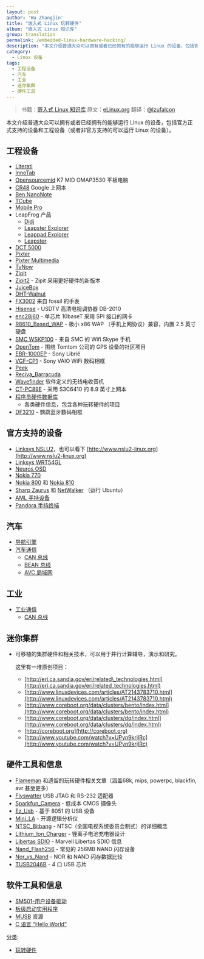 ```yaml
---
layout: post
author: 'Wu Zhangjin'
title: "嵌入式 Linux 玩转硬件"
album: "嵌入式 Linux 知识库"
group: translation
permalink: /embedded-linux-hardware-hacking/
description: "本文介绍普通大众可以拥有或者已经拥有的能够运行 Linux 的设备，包括官方正式支持的设备和工程设备（或者非官方支持的可以运行 Linux 的设备）。"
category:
  - Linux 设备
tags:
  - 工程设备
  - 汽车
  - 工业
  - 迷你集群
  - 硬件工具
---
```


> 书籍：[嵌入式 Linux 知识库](http://tinylab.gitbooks.io/elinux)
> 原文：[eLinux.org](http://eLinux.org/Hardware_Hacking "http://eLinux.org/Hardware_Hacking")
> 翻译：[@lzufalcon](https://github.com/lzufalcon)

本文介绍普通大众可以拥有或者已经拥有的能够运行 Linux 的设备，包括官方正式支持的设备和工程设备（或者非官方支持的可以运行 Linux 的设备）。

## 工程设备

-   [Literati](http://tinylab.gitbooks.io/elinux/content/zh/dev_portals/Hardware_Hacking/Literati/Literati.html "Literati")
-   [InnoTab](http://tinylab.gitbooks.io/elinux/content/zh/dev_portals/Hardware_Hacking/InnoTab/InnoTab.html "InnoTab")
-   [Opensourcemid](http://tinylab.gitbooks.io/elinux/content/zh/dev_portals/Hardware_Hacking/Opensourcemid/Opensourcemid.html "Opensourcemid") K7 MID OMAP3530 平板电脑
-   [CR48](http://tinylab.gitbooks.io/elinux/content/zh/dev_portals/Hardware_Hacking/CR48/CR48.html "CR48") Google 上网本
-   [Ben NanoNote](http://en.qi-hardware.com/wiki/Ben_NanoNote)
-   [TCube](http://tinylab.gitbooks.io/elinux/content/zh/dev_portals/Hardware_Hacking/TCube_Info/TCube_Info.html "TCube Info")
-   [Mobile Pro](http://tinylab.gitbooks.io/elinux/content/zh/dev_portals/Hardware_Hacking/Mobile_Pro/Mobile_Pro.html "Mobile Pro")
-   LeapFrog 产品
    -   [Didj](http://tinylab.gitbooks.io/elinux/content/zh/dev_portals/Hardware_Hacking/Didj/Didj.html "Didj")
    -   [Leapster Explorer](http://tinylab.gitbooks.io/elinux/content/zh/dev_portals/Hardware_Hacking/Leapster_Explorer/Leapster_Explorer.html "Leapster Explorer")
    -   [Leappad Explorer](http://tinylab.gitbooks.io/elinux/content/zh/dev_portals/Hardware_Hacking/Leappad_Explorer/Leappad_Explorer.html "Leappad Explorer")
    -   [Leapster](http://tinylab.gitbooks.io/elinux/content/zh/dev_portals/Hardware_Hacking/Leapster/Leapster.html "Leapster")
-   [DCT 5000](http://tinylab.gitbooks.io/elinux/content/zh/dev_portals/Hardware_Hacking/DCT_5000/DCT_5000.html "DCT 5000")
-   [Pixter](http://tinylab.gitbooks.io/elinux/content/zh/dev_portals/Hardware_Hacking/Pixter/Pixter.html "Pixter")
-   [Pixter Multimedia](http://tinylab.gitbooks.io/elinux/content/zh/dev_portals/Hardware_Hacking/Pixter/Pixter.html_Multimedia "Pixter Multimedia")
-   [TvNow](http://tinylab.gitbooks.io/elinux/content/zh/dev_portals/Hardware_Hacking/TvNow/TvNow.html "TvNow")
-   [ZipIt](http://tinylab.gitbooks.io/elinux/content/zh/dev_portals/Hardware_Hacking/ZipIt/ZipIt.html "ZipIt")
-   [Zipit2](http://zipit2system.sf.net) - Zipit 采用更好硬件的新版本
-   [JuiceBox](http://tinylab.gitbooks.io/elinux/content/zh/dev_portals/Hardware_Hacking/JuiceBox/JuiceBox.html "JuiceBox")
-   [DHT-Walnut](http://tinylab.gitbooks.io/elinux/content/zh/dev_portals/Hardware_Hacking/DHT-Walnut/DHT-Walnut.html "DHT-Walnut")
-   [FX3002](http://tinylab.gitbooks.io/elinux/content/zh/dev_portals/Hardware_Hacking/FX3002/FX3002.html "FX3002") 来自 fossil 的手表
-   [Hisense](http://tinylab.gitbooks.io/elinux/content/zh/dev_portals/Hardware_Hacking/Hisense/Hisense.html "Hisense") - USDTV 高清电视调协器 DB-2010
-   [enc28j60](http://tinylab.gitbooks.io/elinux/content/zh/dev_portals/Hardware_Hacking/Enc28j60/Enc28j60.html "Enc28j60") - 单芯片 10baseT 采用 SPI 接口的网卡
-   [R8610\_Based\_WAP](http://tinylab.gitbooks.io/elinux/content/zh/dev_portals/Hardware_Hacking/R8610_Based_WAP/R8610_Based_WAP.html "R8610 Based WAP") - 极小 x86 WAP （手机上网协议）兼容，内置 2.5 英寸硬盘
-   [SMC WSKP100](http://tinylab.gitbooks.io/elinux/content/zh/dev_portals/Hardware_Hacking/SMC_WSKP100/SMC_WSKP100.html "SMC WSKP100") - 来自 SMC 的 Wifi Skype 手机
-   [OpenTom](http://www.opentom.org) - 围绕 Tomtom 公司的 GPS 设备的社区项目
-   [EBR-1000EP](http://tinylab.gitbooks.io/elinux/content/zh/dev_portals/Hardware_Hacking/EBR-1000EP/EBR-1000EP.html "EBR-1000EP") - Sony Librié
-   [VGF-CP1](http://tinylab.gitbooks.io/elinux/content/zh/dev_portals/Hardware_Hacking/VGF-CP1/VGF-CP1.html "VGF-CP1") - Sony VAIO WiFi 数码相框
-   [Peek](http://tinylab.gitbooks.io/elinux/content/zh/dev_portals/Hardware_Hacking/Peek/Peek.html "Peek")
-   [Reciva\_Barracuda](http://tinylab.gitbooks.io/elinux/content/zh/dev_portals/Hardware_Hacking/Reciva_Barracuda/Reciva_Barracuda.html "Reciva Barracuda")
-   [Wavefinder](http://tinylab.gitbooks.io/elinux/content/zh/dev_portals/Hardware_Hacking/Wavefinder/Wavefinder.html "Wavefinder") 软件定义的无线电收音机
-   [CT-PC89E](http://tinylab.gitbooks.io/elinux/content/zh/dev_portals/Hardware_Hacking/CT-PC89E/CT-PC89E.html "CT-PC89E") - 采用 S3C6410 的 8.9 英寸上网本
-   [程序员硬件数据库](http://tinylab.gitbooks.io/elinux/content/zh/dev_portals/Hardware_Hacking/Programmers_Hardware_Database/Programmers_Hardware_Database.html "Programmers Hardware Database")
    - 各类硬件信息，包含各种玩转硬件的项目
-   [DF3210](http://sites.google.com/site/repurposelinux/df3120) - 鹦鹉蓝牙数码相框


## 官方支持的设备

-   [Linksys NSLU2](http://en.wikipedia.org/wiki/NSLU2)，也可以看下 [http://www.nslu2-linux.org](http://www.nslu2-linux.org)
-   [Linksys WRT54GL](http://en.wikipedia.org/wiki/Linksys_WRT54G_series#WRT54GL)
-   [Neuros OSD](http://wiki.neurostechnology.com/index.php/Neuros_OSD)
-   [Nokia 770](http://en.wikipedia.org/wiki/N770)
-   [Nokia 800](http://en.wikipedia.org/wiki/N800) 和 [Nokia 810](http://en.wikipedia.org/wiki/N810)
-   [Sharp Zaurus](http://en.wikipedia.org/wiki/Sharp_Zaurus) 和 [NetWalker](http://en.wikipedia.org/wiki/Netwalker#Sharp_Netwalker) （运行 Ubuntu）
-   [AML 手持设备](http://tinylab.gitbooks.io/elinux/content/zh/dev_portals/Hardware_Hacking/AML_Products/AML_Products.html "AML Products")
-   [Pandora 手持终端](http://www.openpandora.org/)


## 汽车

-   [导航引擎](http://tinylab.gitbooks.io/elinux/content/zh/dev_portals/Hardware_Hacking/NaviEngine/NaviEngine.html "NaviEngine")
-   [汽车通信](http://tinylab.gitbooks.io/elinux/content/zh/dev_portals/Hardware_Hacking/Automotive_Communications/Automotive_Communications.html "Automotive Communications")
    -   [CAN 总线](http://tinylab.gitbooks.io/elinux/content/zh/dev_portals/Hardware_Hacking/CAN_Bus/CAN_Bus.html "CAN Bus")
    -   [BEAN 总线](http://tinylab.gitbooks.io/elinux/content/zh/dev_portals/Hardware_Hacking/BEAN_Bus/BEAN_Bus.html "BEAN Bus")
    -   [AVC 局域网](http://tinylab.gitbooks.io/elinux/content/zh/dev_portals/Hardware_Hacking/AVC-LAN/AVC-LAN.html "AVC-LAN")


## 工业

-   [工业通信](http://tinylab.gitbooks.io/elinux/content/zh/dev_portals/Hardware_Hacking/Industrial_Communications/Industrial_Communications.html "Industrial Communications")
    -   [CAN 总线](http://tinylab.gitbooks.io/elinux/content/zh/dev_portals/Hardware_Hacking/CAN_Bus/CAN_Bus.html "CAN Bus")


## 迷你集群

-   可移植的集群硬件和相关技术，可以用于并行计算辅导，演示和研究。

    这里有一堆原创项目：

    -   [http://eri.ca.sandia.gov/eri/related\_technologies.html](http://eri.ca.sandia.gov/eri/related_technologies.html)
    -   [http://www.linuxdevices.com/articles/AT2143783710.html](http://www.linuxdevices.com/articles/AT2143783710.html)
    -   [http://www.coreboot.org/data/clusters/bento/index.html](http://www.coreboot.org/data/clusters/bento/index.html)
    -   [http://www.coreboot.org/data/clusters/dq/index.html](http://www.coreboot.org/data/clusters/dq/index.html)
    -   [http://coreboot.org](http://coreboot.org)
    -   [http://www.youtube.com/watch?v=UPyn9krjIRc](http://www.youtube.com/watch?v=UPyn9krjIRc)


## 硬件工具和信息

-   [Flameman](http://tinylab.gitbooks.io/elinux/content/zh/dev_portals/Hardware_Hacking/Flameman/Flameman.html "Flameman") 和遗留的玩转硬件相关文章（涵盖68k, mips, powerpc, blackfin, avr 甚至更多）
-   [Flyswatter](http://tinylab.gitbooks.io/elinux/content/zh/dev_portals/Hardware_Hacking/Flyswatter/Flyswatter.html "Flyswatter") USB JTAG 和 RS-232 适配器
-   [Sparkfun\_Camera](http://tinylab.gitbooks.io/elinux/content/zh/dev_portals/Hardware_Hacking/Sparkfun_Camera/Sparkfun_Camera.html "Sparkfun Camera") - 低成本 CMOS 摄像头
-   [Ez\_Usb](http://tinylab.gitbooks.io/elinux/content/zh/dev_portals/Hardware_Hacking/Ez_Usb/Ez_Usb.html "Ez Usb") - 基于 8051 的 USB 设备
-   [Mini\_LA](http://tinylab.gitbooks.io/elinux/content/zh/dev_portals/Hardware_Hacking/Mini_LA/Mini_LA.html "Mini LA") - 开源逻辑分析仪
-   [NTSC\_Bitbang](http://tinylab.gitbooks.io/elinux/content/zh/dev_portals/Hardware_Hacking/NTSC_Bitbang/NTSC_Bitbang.html "NTSC Bitbang") - NTSC（全国电视系统委员会制式）的详细概念
-   [Lithium\_Ion\_Charger](http://tinylab.gitbooks.io/elinux/content/zh/dev_portals/Hardware_Hacking/Lithium_Ion_Charger/Lithium_Ion_Charger.html "Lithium Ion Charger") - 锂离子电池充电器设计
-   [Libertas SDIO](http://tinylab.gitbooks.io/elinux/content/zh/dev_portals/Hardware_Hacking/Libertas_SDIO/Libertas_SDIO.html "Libertas SDIO") - Marvell Libertas SDIO 信息
-   [Nand\_Flash256](http://tinylab.gitbooks.io/elinux/content/zh/dev_portals/Hardware_Hacking/Nand_Flash256/Nand_Flash256.html "Nand Flash256") - 常见的 256MB NAND 闪存设备
-   [Nor\_vs\_Nand](http://tinylab.gitbooks.io/elinux/content/zh/dev_portals/Hardware_Hacking/Nor_vs_Nand/Nor_vs_Nand.html "Nor vs Nand") - NOR 和 NAND 闪存数据比较
-   [TUSB2046B](http://tinylab.gitbooks.io/elinux/content/zh/dev_portals/Hardware_Hacking/TUSB2046B/TUSB2046B.html "TUSB2046B") - 4 口 USB 芯片


## 软件工具和信息

-   [SM501-用户设备驱动](http://tinylab.gitbooks.io/elinux/content/zh/dev_portals/Hardware_Hacking/SM501-User_Level_Device_Driver/SM501-User_Level_Device_Driver.html "SM501-User Level Device Driver")
-   [板级启动实用程序](http://tinylab.gitbooks.io/elinux/content/zh/dev_portals/Hardware_Hacking/Board_Bringup_Utilities/Board_Bringup_Utilities.html "Board Bringup Utilities")
-   [MUSB](http://tinylab.gitbooks.io/elinux/content/zh/dev_portals/Hardware_Hacking/MUSB/MUSB.html "MUSB") 资源
-   [C 语言 “Hello World”](http://tinylab.gitbooks.io/elinux/content/zh/dev_portals/Hardware_Hacking/Hello_World_in_C/Hello_World_in_C.html "Hello World in C")


[分类](http://eLinux.org/Special:Categories "Special:Categories"):

-   [玩转硬件](http://eLinux.org/Category:Hardware_Hacking "Category:Hardware Hacking")

